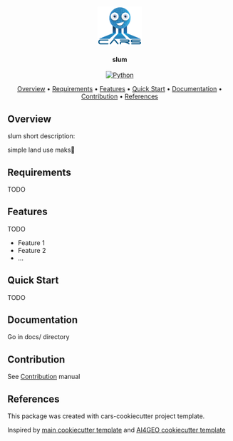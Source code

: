 <div align="center">
  <a href="https://gitlab.cnes.fr/cars/slum"><img src="docs/source/images/picto_transparent.png" alt="CARS" title="CARS"  width="20%"></a>

<h4>slum</h4>

[![Python](https://img.shields.io/badge/python-v3.6+-blue.svg)](https://www.python.org/downloads/release/python-360/)


<p>
  <a href="#overview">Overview</a> •
  <a href="#requirements">Requirements</a> •
  <a href="#features">Features</a> •
  <a href="#quick-start">Quick Start</a> •
  <a href="#documentation">Documentation</a> •
  <a href="#contribution">Contribution</a> •
  <a href="#references">References</a>
</p>
</div>

## Overview

slum short description:

simple land use maks



## Requirements

TODO

## Features

TODO

- Feature 1
- Feature 2
- ...

## Quick Start

TODO

## Documentation

Go in docs/ directory



## Contribution

See [Contribution](./CONTRIBUTING.md) manual



## References

This package was created with cars-cookiecutter project template.

Inspired by [main cookiecutter template](https://github.com/audreyfeldroy/cookiecutter-pypackage) and 
[AI4GEO cookiecutter template](https://gitlab.cnes.fr/ai4geo/lot2/cookiecutter-python)